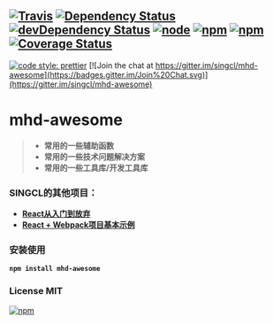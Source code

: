 [![Travis](https://img.shields.io/travis/singcl/mhd-awesome.svg?style=flat-square)](https://travis-ci.org/singcl/mhd-awesome)
[![Dependency Status](https://david-dm.org/singcl/mhd-awesome/status.svg?style=flat-square)](https://david-dm.org/singcl/mhd-awesome#info=Dependencies)
[![devDependency Status](https://david-dm.org/singcl/mhd-awesome/dev-status.svg?style=flat-square)](https://david-dm.org/singcl/mhd-awesome#info=devDependencies)
[![node](https://img.shields.io/node/v/mhd-awesome/latest.svg)](https://www.npmjs.com/package/mhd-awesome)
[![npm](https://img.shields.io/npm/v/mhd-awesome.svg?style=flat-square)](https://www.npmjs.com/package/mhd-awesome)
[![npm](https://img.shields.io/npm/dt/mhd-awesome.svg?style=flat-square)](https://www.npmjs.com/package/mhd-awesome)
[![Coverage Status](https://coveralls.io/repos/github/singcl/mhd-awesome/badge.svg)](https://coveralls.io/github/singcl/mhd-awesome)
---
[![code style: prettier](https://img.shields.io/badge/code_style-prettier-6f42c1.svg?style=flat-square)](https://github.com/prettier/prettier)
[![Join the chat at https://gitter.im/singcl/mhd-awesome](https://badges.gitter.im/Join%20Chat.svg)](https://gitter.im/singcl/mhd-awesome)
# mhd-awesome

> * **常用的一些辅助函数**
> * **常用的一些技术问题解决方案**
> * **常用的一些工具库/开发工具库**

### SINGCL的其他项目：
* **[React从入门到放弃](https://gitee.com/singcl/mhd-react)**
* **[React + Webpack项目基本示例](https://github.com/singcl/react-base-app)**
### 安装使用
**`npm install mhd-awesome`**
### License MIT
[![npm](https://img.shields.io/npm/l/mhd-awesome.svg?style=flat-square)](https://www.npmjs.com/package/mhd-awesome)
